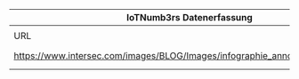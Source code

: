 |IoTNumb3rs Datenerfassung|||||||||||
| ---- | ---- | ---- | ---- | ---- | ---- | ---- | ---- | ---- | ---- | ---- |
||||||||||||
|URL|home_url|filename|device_class|device_count|market_class|market_volume|prognosis_year|publication_year|authorship_class|Dropbox folder|
|https://www.intersec.com/images/BLOG/Images/infographie_annonce_WP_IoT.PNG|https://www.intersec.com/the-use-of-iot-infographics|file3_infographie_annonce_WP_IoT.PNG||||||||marielledemuth/20181123-1805|

